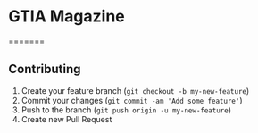# GTIA Magazine
=======

## Contributing

1. Create your feature branch (`git checkout -b my-new-feature`)
2. Commit your changes (`git commit -am 'Add some feature'`)
3. Push to the branch (`git push origin -u my-new-feature`)
4. Create new Pull Request
